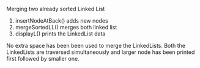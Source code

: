 Merging two already sorted Linked List
1. insertNodeAtBack() adds new nodes 
2. mergeSortedLL() merges both linked list
3. displayL() prints the LinkedList data

No extra space has been been used to merge the LinkedLists.
Both the LinkedLists are traversed simultaneously and 
larger node has been printed first followed by smaller one.
